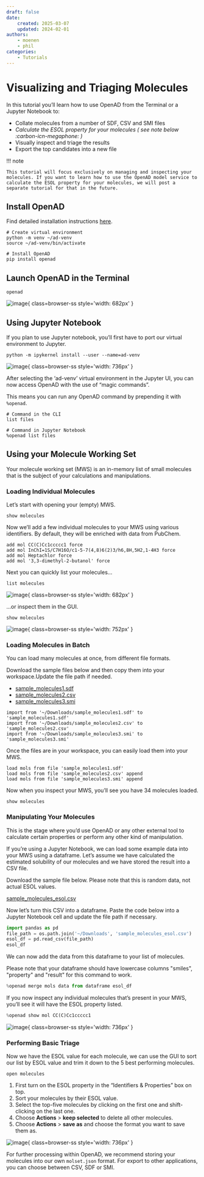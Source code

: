 ```yaml
---
draft: false
date:
    created: 2025-03-07
    updated: 2024-02-01
authors:
    - moenen
    - phil
categories:
    - Tutorials
---
```


# Visualizing and Triaging Molecules

In this tutorial you’ll learn how to use OpenAD from the Terminal or a Jupyter Notebook to:

-   Collate molecules from a number of SDF, CSV and SMI files
-   _Calculate the ESOL property for your molecules ( see note below &nbsp; :carbon-icn-megaphone: )_
-   Visually inspect and triage the results
-   Export the top candidates into a new file

!!! note

    This tutorial will focus exclusively on managing and inspecting your molecules. If you want to learn how to use the OpenAD model service to calculate the ESOL property for your molecules, we will post a separate tutorial for that in the future.

## Install OpenAD

Find detailed installation instructions [here](https://github.com/acceleratedscience/openad-toolkit/blob/main/README/installation.md).

```shell
# Create virtual environment
python -m venv ~/ad-venv
source ~/ad-venv/bin/activate

# Install OpenAD
pip install openad
```

## Launch OpenAD in the Terminal

```shell
openad
```

<!-- ![alt text](https://cdn.britannica.com/55/174255-050-526314B6/brown-Guernsey-cow.jpg) -->

<!-- prettier-ignore -->
![image](../assets/2025-03-10-gui/openad-cli-welcome.png){ class=browser-ss style='width: 682px' }

## Using Jupyter Notebook

If you plan to use Jupyter notebook, you’ll first have to port our virtual environment to Jupyter.

```shell
python -m ipykernel install --user --name=ad-venv
```

![image](../assets/2025-03-10-gui/jupyter-venv.png){ class=browser-ss style='width: 736px' }

After selecting the ‘ad-venv’ virtual environment in the Jupyter UI, you can now access OpenAD with the use of “magic commands”.

This means you can run any OpenAD command by prepending it with `%openad`.

```shell
# Command in the CLI
list files

# Command in Jupyter Notebook
%openad list files
```

## Using your Molecule Working Set

Your molecule working set (MWS) is an in-memory list of small molecules that is the subject of your calculations and manipulations.

### Loading Individual Molecules

Let’s start with opening your (empty) MWS.

```shell
show molecules
```

Now we’ll add a few individual molecules to your MWS using various identifiers. By default, they will be enriched with data from PubChem.

```shell
add mol CC(C)Cc1ccccc1 force
add mol InChI=1S/C7H16O/c1-5-7(4,8)6(2)3/h6,8H,5H2,1-4H3 force
add mol Heptachlor force
add mol '3,3-dimethyl-2-butanol' force
```

Next you can quickly list your molecules…

```shell
list molecules
```

![image](../assets/2025-03-10-gui/openad-cli-list-molecules.png){ class=browser-ss style='width: 682px' }

…or inspect them in the GUI.

```shell
show molecules
```

![image](../assets/2025-03-10-gui/molset-viewer-frame.png){ class=browser-ss style='width: 752px' }

### Loading Molecules in Batch

You can load many molecules at once, from different file formats.

Download the sample files below and then copy them into your workspace.Update the file path if needed.

-   [sample_molecules1.sdf](../assets/2025-03-10-gui/sample_molecules/sample_molecules1.sdf)
-   [sample_molecules2.csv](../assets/2025-03-10-gui/sample_molecules/sample_molecules2.csv)
-   [sample_molecules3.smi](../assets/2025-03-10-gui/sample_molecules/sample_molecules3.smi)

```shell
import from '~/Downloads/sample_molecules1.sdf' to 'sample_molecules1.sdf'
import from '~/Downloads/sample_molecules2.csv' to 'sample_molecules2.csv'
import from '~/Downloads/sample_molecules3.smi' to 'sample_molecules3.smi'
```

Once the files are in your workspace, you can easily load them into your MWS.

```shell
load mols from file 'sample_molecules1.sdf'
load mols from file 'sample_molecules2.csv' append
load mols from file 'sample_molecules3.smi' append
```

Now when you inspect your MWS, you’ll see you have 34 molecules loaded.

```shell
show molecules
```

### Manipulating Your Molecules

This is the stage where you’d use OpenAD or any other external tool to calculate certain properties or perform any other kind of manipulation.

If you’re using a Jupyter Notebook, we can load some example data into your MWS using a dataframe. Let’s assume we have calculated the estimated solubility of our molecules and we have stored the result into a CSV file.

Download the sample file below. Please note that this is random data, not actual ESOL values.

[sample_molecules_esol.csv](../assets/2025-03-10-gui/sample_molecules/sample_molecules_esol.csv)

Now let’s turn this CSV into a dataframe. Paste the code below into a Jupyter Notebook cell and update the file path if necessary.

```python
import pandas as pd
file_path = os.path.join('~/Downloads', 'sample_molecules_esol.csv')
esol_df = pd.read_csv(file_path)
esol_df
```

We can now add the data from this dataframe to your list of molecules.

Please note that your dataframe should have lowercase columns "smiles", "property" and "result" for this command to work.

```python
%openad merge mols data from dataframe esol_df
```

If you now inspect any individual molecules that’s present in your MWS, you’ll see it will have the ESOL property listed.

```python
%openad show mol CC(C)Cc1ccccc1
```

![image](../assets/2025-03-10-gui/mol-viewer-esol.png){ class=browser-ss style='width: 736px' }

### Performing Basic Triage

Now we have the ESOL value for each molecule, we can use the GUI to sort our list by ESOL value and trim it down to the 5 best performing molecules.

```shell
open molecules
```

1. First turn on the ESOL property in the “Identifiers & Properties” box on top.
1. Sort your molecules by their ESOL value.
1. Select the top-five molecules by clicking on the first one and shift-clicking on the last one.
1. Choose **Actions** > **keep selected** to delete all other molecules.
1. Choose **Actions** > **save as** and choose the format you want to save them as.

![image](../assets/2025-03-10-gui/mws-sort-by-esol.png){ class=browser-ss style='width: 736px' }

For further processing within OpenAD, we recommend storing your molecules into our own `molset.json` format. For export to other applications, you can choose between CSV, SDF or SMI.

